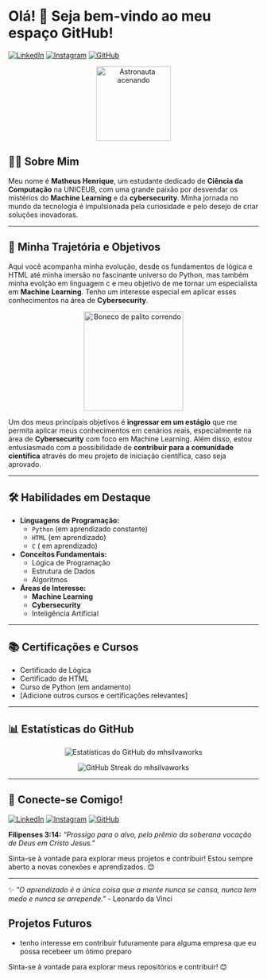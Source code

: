 # Olá! 👋 Seja bem-vindo ao meu espaço GitHub!

[![LinkedIn](https://img.shields.io/badge/LinkedIn-%230077B5.svg?style=for-the-badge&logo=linkedin&logoColor=white)](https://linkedin.com/in/matheus-henrique-842727355)
[![Instagram](https://img.shields.io/badge/Instagram-%23E4405F.svg?style=for-the-badge&logo=instagram&logoColor=white)](https://www.instagram.com/matheushenrique_slv?igsh=MWNpc2QwaWdqNnozdA==)
[![GitHub](https://img.shields.io/badge/GitHub-%23121011.svg?style=for-the-badge&logo=github&logoColor=white)](https://github.com/mhsilvaworks)

<p align="center">
  <img src="assets/astronauta_aceno.gif" alt="Astronauta acenando" width="150">
</p>

## 👨‍💻 Sobre Mim

Meu nome é **Matheus Henrique**, um estudante dedicado de **Ciência da Computação** na UNICEUB, com uma grande paixão por desvendar os mistérios do **Machine Learning** e da **cybersecurity**. Minha jornada no mundo da tecnologia é impulsionada pela curiosidade e pelo desejo de criar soluções inovadoras.

---

## 🚀 Minha Trajetória e Objetivos

Aqui você acompanha minha evolução, desde os fundamentos de lógica e HTML até minha imersão no fascinante universo do Python, mas também minha evolção em linguagem c e meu objetivo de me tornar um especialista em **Machine Learning**. Tenho um interesse especial em aplicar esses conhecimentos na área de **Cybersecurity**.

<p align="center">
  <img src="assets/boneco_correndo.gif" alt="Boneco de palito correndo" width="200">
</p>

Um dos meus principais objetivos é **ingressar em um estágio** que me permita aplicar meus conhecimentos em cenários reais, especialmente na área de **Cybersecurity** com foco em Machine Learning. Além disso, estou entusiasmado com a possibilidade de **contribuir para a comunidade científica** através do meu projeto de iniciação científica, caso seja aprovado.

---

## 🛠️ Habilidades em Destaque

* **Linguagens de Programação:**
    * `Python` (em aprendizado constante)
    * `HTML` (em aprendizado)
    * `C` ( em aprendizado)
* **Conceitos Fundamentais:**
    * Lógica de Programação
    * Estrutura de Dados
    * Algoritmos
* **Áreas de Interesse:**
    * **Machine Learning**
    * **Cybersecurity**
    * Inteligência Artificial

---

## 📚 Certificações e Cursos

* Certificado de Lógica
* Certificado de HTML
* Curso de Python (em andamento)
* [Adicione outros cursos e certificações relevantes]

---

## 📊 Estatísticas do GitHub

<p align="center">
  <img src="https://github-readme-stats.vercel.app/api?username=mhsilvaworks&show_icons=true&theme=radical" alt="Estatísticas do GitHub do mhsilvaworks" />
</p>

<p align="center">
  <img src="https://github-readme-streak-stats.herokuapp.com/?user=mhsilvaworks&theme=radical" alt="GitHub Streak do mhsilvaworks" />
</p>

---

## 🔗 Conecte-se Comigo!

[![LinkedIn](https://img.shields.io/badge/LinkedIn-%230077B5.svg?style=for-the-badge&logo=linkedin&logoColor=white)](https://linkedin.com/in/matheus-henrique-842727355)
[![Instagram](https://img.shields.io/badge/Instagram-%23E4405F.svg?style=for-the-badge&logo=instagram&logoColor=white)](https://www.instagram.com/matheushenrique_slv?igsh=MWNpc2QwaWdqNnozdA==)
[![GitHub](https://img.shields.io/badge/GitHub-%23121011.svg?style=for-the-badge&logo=github&logoColor=white)](https://github.com/Matheus_Hslv)

**Filipenses 3:14:** *"Prossigo para o alvo, pelo prêmio da soberana vocação de Deus em Cristo Jesus."*

Sinta-se à vontade para explorar meus projetos e contribuir! Estou sempre aberto a novas conexões e aprendizados. 😊

---

✨ *"O aprendizado é a única coisa que a mente nunca se cansa, nunca tem medo e nunca se arrepende."* - Leonardo da Vinci

## Projetos Futuros

* tenho interesse em contribuir futuramente para alguma empresa que eu possa recebeer um ótimo preparo

Sinta-se à vontade para explorar meus repositórios e contribuir! 😊


